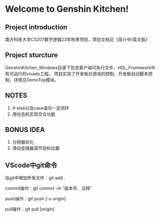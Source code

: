 # Welcome to Genshin Kitchen!

## Project introduction

南方科技大学CS207数字逻辑23年秋季项目，项目文档见《简介中/英文版》

## Project sturcture
GenshinKitchen_Windows目录下包含客户端可执行文件，HDL_Framework中有可运行的vivado工程。 
项目实现了开发板对游戏的控制、开发板自动脚本控制，详情见DemoTop模块。

## NOTES
1. if-else以及case语句一定闭环
2. 用状态机实现交合功能

## BONUS IDEA
1. 分频器优化
2. 滑动变阻器调节目标位置

## VScode中git命令

往git中增加所有文件：git add .

commit操作：git commit -m "版本号、注释"

push操作：git push [-u origin]

pull操作：git pull [origin]
